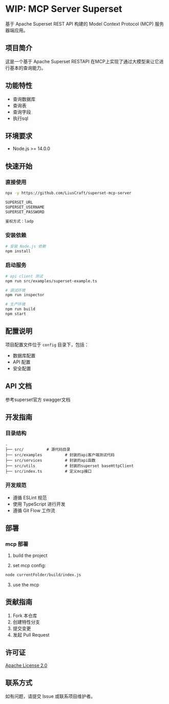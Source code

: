 # WIP: MCP Server Superset

基于 Apache Superset REST API 构建的 Model Context Protocol (MCP) 服务器端应用。

## 项目简介

这是一个基于 Apache Superset RESTAPI 在MCP上实现了通过大模型来让它进行基本的查询能力。

## 功能特性

- 查询数据库
- 查询表
- 查询字段
- 执行sql

## 环境要求

- Node.js >= 14.0.0

## 快速开始

### 直接使用

```bash
npx -y https://github.com/LiusCraft/superset-mcp-server

SUPERSET_URL
SUPERSET_USERNAME
SUPERSET_PASSWORD

鉴权方式：ladp
```

### 安装依赖

```bash
# 安装 Node.js 依赖
npm install
```

### 启动服务

```bash
# api client 测试
npm run src/examples/superset-example.ts

# 调试环境
npm run inspector

# 生产环境
npm run build
npm start
```

## 配置说明

项目配置文件位于 `config` 目录下，包括：

- 数据库配置
- API 配置
- 安全配置

## API 文档

参考superset官方 swagger文档

## 开发指南

### 目录结构

```
.
├── src/          # 源代码目录
├── src/examples          # 封装的api客户端测试代码
├── src/services          # 封装的api函数
├── src/utils             # 封装的superset baseHttpClient
├── src/index.ts          # 定义mcp接口
```

### 开发规范

- 遵循 ESLint 规范
- 使用 TypeScript 进行开发
- 遵循 Git Flow 工作流

## 部署

### mcp 部署

1. build the project

2. set mcp config:
```bash
node currentFolder/build/index.js
```

3. use the mcp

## 贡献指南

1. Fork 本仓库
2. 创建特性分支
3. 提交变更
4. 发起 Pull Request

## 许可证

[Apache License 2.0](LICENSE)

## 联系方式

如有问题，请提交 Issue 或联系项目维护者。
